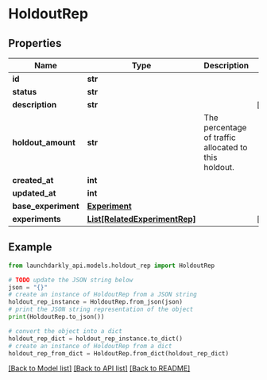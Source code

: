 # HoldoutRep


## Properties

Name | Type | Description | Notes
------------ | ------------- | ------------- | -------------
**id** | **str** |  | 
**status** | **str** |  | 
**description** | **str** |  | [optional] 
**holdout_amount** | **str** | The percentage of traffic allocated to this holdout. | 
**created_at** | **int** |  | 
**updated_at** | **int** |  | 
**base_experiment** | [**Experiment**](Experiment.md) |  | 
**experiments** | [**List[RelatedExperimentRep]**](RelatedExperimentRep.md) |  | [optional] 

## Example

```python
from launchdarkly_api.models.holdout_rep import HoldoutRep

# TODO update the JSON string below
json = "{}"
# create an instance of HoldoutRep from a JSON string
holdout_rep_instance = HoldoutRep.from_json(json)
# print the JSON string representation of the object
print(HoldoutRep.to_json())

# convert the object into a dict
holdout_rep_dict = holdout_rep_instance.to_dict()
# create an instance of HoldoutRep from a dict
holdout_rep_from_dict = HoldoutRep.from_dict(holdout_rep_dict)
```
[[Back to Model list]](../README.md#documentation-for-models) [[Back to API list]](../README.md#documentation-for-api-endpoints) [[Back to README]](../README.md)


